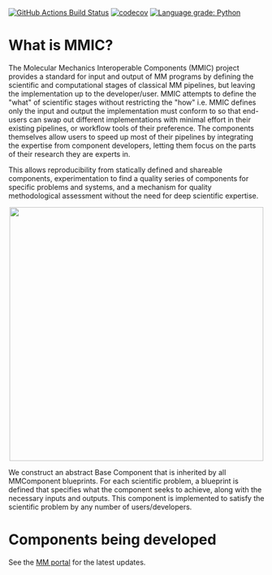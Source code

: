 [//]: # (Badges)
[![GitHub Actions Build Status](https://github.com/MolSSI/mmic/workflows/CI/badge.svg)](https://github.com/MolSSI/mmic/actions?query=workflow%3ACI)
[![codecov](https://codecov.io/gh/MolSSI/mmic/branch/main/graph/badge.svg)](https://codecov.io/gh/MolSSI/MMElemental/branch/main)
[![Language grade: Python](https://img.shields.io/lgtm/grade/python/g/MolSSI/mmic.svg?logo=lgtm&logoWidth=18)](https://lgtm.com/projects/g/MolSSI/mmic/context:python)

# What is MMIC?
The Molecular Mechanics Interoperable Components (MMIC) project provides a standard for input and output of MM programs by defining the scientific and computational stages of classical MM pipelines, but leaving the implementation up to the developer/user. MMIC attempts to define the "what" of scientific stages without restricting the "how" i.e. MMIC defines only the input and output the implementation must conform to so that end-users can swap out different implementations with minimal effort in their existing pipelines, or workflow tools of their preference. The components themselves allow users to speed up most of their pipelines by integrating the expertise from component developers, letting them focus on the parts of their research they are experts in.

This allows reproducibility from statically defined and shareable components, experimentation to find a quality series of components for specific problems and systems, and a mechanism for quality methodological assessment without the need for deep scientific expertise.

<p align="center">
    <img src="mmic/data/imgs/mm_component_hierarchy.png" width="500">
</p>

We construct an abstract Base Component that is inherited by all MMComponent blueprints. For each scientific problem, a blueprint is defined that specifies what the component seeks to achieve, along with the necessary inputs and outputs. This component is implemented to satisfy the scientific problem by any number of users/developers.

# Components being developed

See the [MM portal](https://mm-portal.netlify.app/components) for the latest updates.
